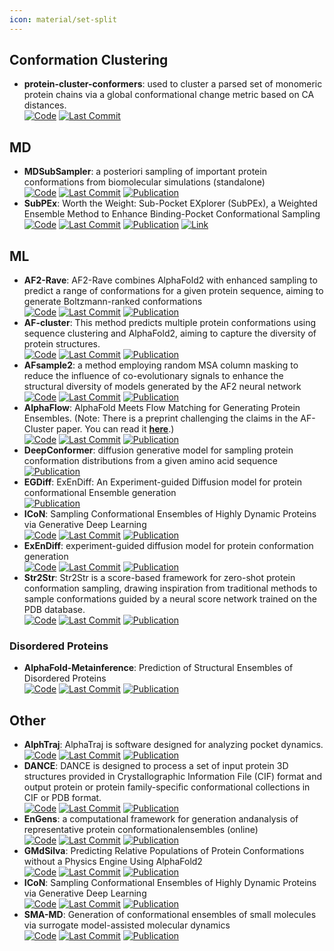 ```yaml
---
icon: material/set-split
---
```



## **Conformation Clustering**
- **protein-cluster-conformers**: used to cluster a parsed set of monomeric protein chains via a global conformational change metric based on CA distances.  
		[![Code](https://img.shields.io/github/stars/PDBeurope/protein-cluster-conformers?style=for-the-badge&logo=github)](https://github.com/PDBeurope/protein-cluster-conformers) [![Last Commit](https://img.shields.io/github/last-commit/PDBeurope/protein-cluster-conformers?style=for-the-badge&logo=github)](https://github.com/PDBeurope/protein-cluster-conformers) 

## **MD**
- **MDSubSampler**: a posteriori sampling of important protein conformations from biomolecular simulations (standalone)  
		[![Code](https://img.shields.io/github/stars/alepandini/MDSubSampler?style=for-the-badge&logo=github)](https://github.com/alepandini/MDSubSampler) [![Last Commit](https://img.shields.io/github/last-commit/alepandini/MDSubSampler?style=for-the-badge&logo=github)](https://github.com/alepandini/MDSubSampler) [![Publication](https://img.shields.io/badge/Publication-Citations:1-blue?style=for-the-badge&logo=bookstack)](https://doi.org/10.1093/bioinformatics/btad427) 
- **SubPEx**: Worth the Weight: Sub-Pocket EXplorer (SubPEx), a Weighted Ensemble Method to Enhance Binding-Pocket Conformational Sampling  
		[![Code](https://img.shields.io/github/stars/durrantlab/subpex?style=for-the-badge&logo=github)](https://github.com/durrantlab/subpex/) [![Last Commit](https://img.shields.io/github/last-commit/durrantlab/subpex?style=for-the-badge&logo=github)](https://github.com/durrantlab/subpex/) [![Publication](https://img.shields.io/badge/Publication-Citations:3-blue?style=for-the-badge&logo=bookstack)](https://doi.org/10.1021%2Facs.jctc.3c00478) [![Link](https://img.shields.io/badge/Link-online-brightgreen?style=for-the-badge&logo=cachet&logoColor=65FF8F)](http://durrantlab.com/subpex/) 

## **ML**
- **AF2-Rave**: AF2-Rave combines AlphaFold2 with enhanced sampling to predict a range of conformations for a given protein sequence, aiming to generate Boltzmann-ranked conformations  
		[![Code](https://img.shields.io/github/stars/tiwarylab/alphafold2rave?style=for-the-badge&logo=github)](https://github.com/tiwarylab/alphafold2rave) [![Last Commit](https://img.shields.io/github/last-commit/tiwarylab/alphafold2rave?style=for-the-badge&logo=github)](https://github.com/tiwarylab/alphafold2rave) [![Publication](https://img.shields.io/badge/Publication-Citations:42-blue?style=for-the-badge&logo=bookstack)](https://doi.org/10.1021/acs.jctc.3c00290) 
- **AF-cluster**: This method predicts multiple protein conformations using sequence clustering and AlphaFold2, aiming to capture the diversity of protein structures.  
		[![Code](https://img.shields.io/github/stars/HWaymentSteele/AF_Cluster?style=for-the-badge&logo=github)](https://github.com/HWaymentSteele/AF_Cluster) [![Last Commit](https://img.shields.io/github/last-commit/HWaymentSteele/AF_Cluster?style=for-the-badge&logo=github)](https://github.com/HWaymentSteele/AF_Cluster) [![Publication](https://img.shields.io/badge/Publication-Citations:0-blue?style=for-the-badge&logo=bookstack)](https://doi.org/10.1101/2022.10.17.512570) 
- **AFsample2**: a method employing random MSA column masking to reduce the influence of co-evolutionary signals to enhance the structural diversity of models generated by the AF2 neural network  
		[![Code](https://img.shields.io/github/stars/iamysk/AFsample2?style=for-the-badge&logo=github)](https://github.com/iamysk/AFsample2) [![Last Commit](https://img.shields.io/github/last-commit/iamysk/AFsample2?style=for-the-badge&logo=github)](https://github.com/iamysk/AFsample2) [![Publication](https://img.shields.io/badge/Publication-Citations:7-blue?style=for-the-badge&logo=bookstack)](https://doi.org/10.1101/2024.05.28.596195) 
- **AlphaFlow**: AlphaFold Meets Flow Matching for Generating Protein Ensembles. (Note: There is a preprint challenging the claims in the AF-Cluster paper. You can read it **[here](https://doi.org/10.1101/2024.01.05.574434)**.)  
		[![Code](https://img.shields.io/github/stars/bjing2016/alphaflow?style=for-the-badge&logo=github)](https://github.com/bjing2016/alphaflow) [![Last Commit](https://img.shields.io/github/last-commit/bjing2016/alphaflow?style=for-the-badge&logo=github)](https://github.com/bjing2016/alphaflow) [![Publication](https://img.shields.io/badge/Publication-Citations:0-blue?style=for-the-badge&logo=bookstack)](https://doi.org/10.1021/acs.jcim.4c00309.s001) 
- **DeepConformer**: diffusion generative model for sampling protein conformation distributions from a given amino acid sequence  
	[![Publication](https://img.shields.io/badge/Publication-Citations:0-blue?style=for-the-badge&logo=bookstack)](https://doi.org/10.1101/2024.06.27.600251) 
- **EGDiff**: ExEnDiff: An Experiment-guided Diffusion model for protein conformational Ensemble generation  
	[![Publication](https://img.shields.io/badge/Publication-Citations:0-blue?style=for-the-badge&logo=bookstack)](https://doi.org/10.1101/2024.10.04.616517) 
- **ICoN**: Sampling Conformational Ensembles of Highly Dynamic Proteins via Generative Deep Learning  
		[![Code](https://img.shields.io/github/stars/chang-group/ICoN?style=for-the-badge&logo=github)](https://github.com/chang-group/ICoN) [![Last Commit](https://img.shields.io/github/last-commit/chang-group/ICoN?style=for-the-badge&logo=github)](https://github.com/chang-group/ICoN) [![Publication](https://img.shields.io/badge/Publication-Citations:0-blue?style=for-the-badge&logo=bookstack)](https://doi.org/10.21203/rs.3.rs-4301803) 
- **ExEnDiff**: experiment-guided diffusion model for protein conformation generation  
		[![Code](https://img.shields.io/github/stars/flatironinstitute/ExEnDiff?style=for-the-badge&logo=github)](https://github.com/flatironinstitute/ExEnDiff) [![Last Commit](https://img.shields.io/github/last-commit/flatironinstitute/ExEnDiff?style=for-the-badge&logo=github)](https://github.com/flatironinstitute/ExEnDiff) [![Publication](https://img.shields.io/badge/Publication-Citations:0-blue?style=for-the-badge&logo=bookstack)](https://doi.org/10.1101/2024.10.04.616517) 
- **Str2Str**: Str2Str is a score-based framework for zero-shot protein conformation sampling, drawing inspiration from traditional methods to sample conformations guided by a neural score network trained on the PDB database.  
		[![Code](https://img.shields.io/github/stars/lujiarui/Str2Str?style=for-the-badge&logo=github)](https://github.com/lujiarui/Str2Str) [![Last Commit](https://img.shields.io/github/last-commit/lujiarui/Str2Str?style=for-the-badge&logo=github)](https://github.com/lujiarui/Str2Str) [![Publication](https://img.shields.io/badge/Publication-Citations:1419-blue?style=for-the-badge&logo=bookstack)](https://doi.org/10.1126/science.ade2574) 
### **Disordered Proteins**
- **AlphaFold-Metainference**: Prediction of Structural Ensembles of Disordered Proteins  
		[![Code](https://img.shields.io/github/stars/vendruscolo-lab/AlphaFold-IDP?style=for-the-badge&logo=github)](https://github.com/vendruscolo-lab/AlphaFold-IDP) [![Last Commit](https://img.shields.io/github/last-commit/vendruscolo-lab/AlphaFold-IDP?style=for-the-badge&logo=github)](https://github.com/vendruscolo-lab/AlphaFold-IDP) [![Publication](https://img.shields.io/badge/Publication-Citations:0-blue?style=for-the-badge&logo=bookstack)](https://doi.org/10.1101/2024.11.09.622758) 

## **Other**
- **AlphTraj**: AlphaTraj is software designed for analyzing pocket dynamics.  
		[![Code](https://img.shields.io/github/stars/dooo12332/AlphaTraj?style=for-the-badge&logo=github)](https://github.com/dooo12332/AlphaTraj) [![Last Commit](https://img.shields.io/github/last-commit/dooo12332/AlphaTraj?style=for-the-badge&logo=github)](https://github.com/dooo12332/AlphaTraj) [![Publication](https://img.shields.io/badge/Publication-Citations:0-blue?style=for-the-badge&logo=bookstack)](https://doi.org/10.1021/acs.jctc.4c00476) 
- **DANCE**: DANCE is designed to process a set of input protein 3D structures provided in Crystallographic Information File (CIF) format and output protein or protein family-specific conformational collections in CIF or PDB format.  
		[![Code](https://img.shields.io/github/stars/PhyloSofS-Team/DANCE?style=for-the-badge&logo=github)](https://github.com/PhyloSofS-Team/DANCE) [![Last Commit](https://img.shields.io/github/last-commit/PhyloSofS-Team/DANCE?style=for-the-badge&logo=github)](https://github.com/PhyloSofS-Team/DANCE) [![Publication](https://img.shields.io/badge/Publication-Citations:3-blue?style=for-the-badge&logo=bookstack)](https://doi.org/10.1038/s41597-024-03524-5) 
- **EnGens**: a computational framework for generation andanalysis of representative protein conformationalensembles (online)  
		[![Code](https://img.shields.io/github/stars/KavrakiLab/EnGens?style=for-the-badge&logo=github)](https://github.com/KavrakiLab/EnGens) [![Last Commit](https://img.shields.io/github/last-commit/KavrakiLab/EnGens?style=for-the-badge&logo=github)](https://github.com/KavrakiLab/EnGens) [![Publication](https://img.shields.io/badge/Publication-Citations:8-blue?style=for-the-badge&logo=bookstack)](https://doi.org/10.1093/bib/bbad242) 
- **GMdSilva**: Predicting Relative Populations of Protein Conformations without a Physics Engine Using AlphaFold2  
		[![Code](https://img.shields.io/github/stars/GMdSilva/gms_natcomms_1705932980_data?style=for-the-badge&logo=github)](https://github.com/GMdSilva/gms_natcomms_1705932980_data) [![Last Commit](https://img.shields.io/github/last-commit/GMdSilva/gms_natcomms_1705932980_data?style=for-the-badge&logo=github)](https://github.com/GMdSilva/gms_natcomms_1705932980_data) [![Publication](https://img.shields.io/badge/Publication-Citations:1-blue?style=for-the-badge&logo=bookstack)](https://doi.org/10.1016/j.bpj.2023.11.1283) 
- **ICoN**: Sampling Conformational Ensembles of Highly Dynamic Proteins via Generative Deep Learning  
		[![Code](https://img.shields.io/github/stars/chang-group/ICoN?style=for-the-badge&logo=github)](https://github.com/chang-group/ICoN) [![Last Commit](https://img.shields.io/github/last-commit/chang-group/ICoN?style=for-the-badge&logo=github)](https://github.com/chang-group/ICoN) [![Publication](https://img.shields.io/badge/Publication-Citations:0-blue?style=for-the-badge&logo=bookstack)](https://doi.org/10.21203/rs.3.rs-4301803) 
- **SMA-MD**: Generation of conformational ensembles of small molecules via surrogate model-assisted molecular dynamics  
		[![Code](https://img.shields.io/github/stars/olsson-group/sma-md?style=for-the-badge&logo=github)](https://github.com/olsson-group/sma-md) [![Last Commit](https://img.shields.io/github/last-commit/olsson-group/sma-md?style=for-the-badge&logo=github)](https://github.com/olsson-group/sma-md) [![Publication](https://img.shields.io/badge/Publication-Citations:0-blue?style=for-the-badge&logo=bookstack)](https://doi.org/10.1088/2632-2153/ad3b64) 
